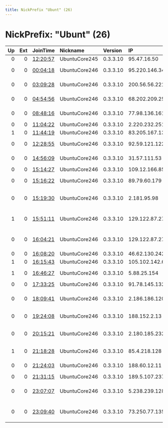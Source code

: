 ```yaml
---
title: NickPrefix "Ubunt" (26)
---
```


# NickPrefix: "Ubunt" (26)

|   Up |   Ext | JoinTime                                                                                            | Nickname      | Version   | IP             | AS                                       | CC   |   ORp |   Dirp | OS    | Contact   |   eFamMembers |
|-----:|------:|:----------------------------------------------------------------------------------------------------|:--------------|:----------|:---------------|:-----------------------------------------|:-----|------:|-------:|:------|:----------|--------------:|
|    0 |     0 | [12:20:57](https://metrics.torproject.org/rs.html#details/388B9993366B48C915F85159E189037258A82E19) | UbuntuCore245 | 0.3.3.10  | 95.47.16.50    | Metroset                                 | ru   | 39595 |      0 | Linux | None      |             1 |
|    0 |     0 | [00:04:18](https://metrics.torproject.org/rs.html#details/D279A1515280FC45EADA9039A670CAFDD8531826) | UbuntuCore246 | 0.3.3.10  | 95.220.146.34  | Net By Net Holding LLC                   | ru   | 32991 |      0 | Linux | None      |             1 |
|    0 |     0 | [03:09:28](https://metrics.torproject.org/rs.html#details/6923F286D12FD68D1700E2423230937D264F63DB) | UbuntuCore246 | 0.3.3.10  | 200.56.56.221  | Axtel, S.A.B. de C.V.                    | mx   | 36395 |      0 | Linux | None      |             1 |
|    0 |     0 | [04:54:56](https://metrics.torproject.org/rs.html#details/E245372DDACF4D76322E4FE633590810E683205F) | UbuntuCore246 | 0.3.3.10  | 68.202.209.255 | BRIGHT HOUSE NETWORKS, LLC               | us   | 38925 |      0 | Linux | None      |             1 |
|    0 |     0 | [08:48:16](https://metrics.torproject.org/rs.html#details/5E927223CAB37D5EF7E97CEBDBAEC066F9ACB5DC) | UbuntuCore246 | 0.3.3.10  | 77.98.136.161  | Virgin Media Limited                     | gb   | 42909 |      0 | Linux | None      |             1 |
|    0 |     0 | [11:04:22](https://metrics.torproject.org/rs.html#details/07A737F7A8B73186FA2006318219644585A3646E) | UbuntuCore246 | 0.3.3.10  | 2.220.232.251  | Sky UK Limited                           | gb   | 37899 |      0 | Linux | None      |             1 |
|    1 |     0 | [11:44:19](https://metrics.torproject.org/rs.html#details/69436EB4E000BBC7667258C3E06E11B6C5F9208D) | UbuntuCore246 | 0.3.3.10  | 83.205.167.133 | Orange                                   | fr   | 40117 |      0 | Linux | None      |             1 |
|    0 |     0 | [12:28:55](https://metrics.torproject.org/rs.html#details/2D6655F5262DC21948074A96FEBA9649A2A7F119) | UbuntuCore246 | 0.3.3.10  | 92.59.121.122  | Orange Espagne SA                        | es   | 32824 |      0 | Linux | None      |             1 |
|    0 |     0 | [14:56:09](https://metrics.torproject.org/rs.html#details/03DD71CCCC3190600B0417411EEF6E42DDD10F8E) | UbuntuCore246 | 0.3.3.10  | 31.57.111.53   | Aria Shatel Company Ltd                  | ir   | 38739 |      0 | Linux | None      |             1 |
|    0 |     0 | [15:14:27](https://metrics.torproject.org/rs.html#details/DDD0830BF395F721E0C06AA27BEBC7D90FCED1F8) | UbuntuCore246 | 0.3.3.10  | 109.12.166.85  | SFR SA                                   | fr   | 36463 |      0 | Linux | None      |             1 |
|    0 |     0 | [15:16:22](https://metrics.torproject.org/rs.html#details/028B9ED150718C72EC264E2C152741AF97B98C87) | UbuntuCore246 | 0.3.3.10  | 89.79.60.179   | Liberty Global Operations B.V.           | pl   | 35907 |      0 | Linux | None      |             1 |
|    0 |     0 | [15:19:30](https://metrics.torproject.org/rs.html#details/A69236448D105BB7758E2B460105535B22D0FAAE) | UbuntuCore246 | 0.3.3.10  | 2.181.95.98    | Information Technology Company ITC       | ir   | 34101 |      0 | Linux | None      |             1 |
|    1 |     0 | [15:51:11](https://metrics.torproject.org/rs.html#details/230963897968756719ADC1A85B588A8DAAE5B556) | UbuntuCore246 | 0.3.3.10  | 129.122.87.27  | Societe Reunionnaise Du Radiotelephone S | re   | 41671 |      0 | Linux | None      |             1 |
|    0 |     0 | [16:04:21](https://metrics.torproject.org/rs.html#details/EFA39EFA36C7DC176BA56F739FCF7AED4B8281D5) | UbuntuCore246 | 0.3.3.10  | 129.122.87.27  | Societe Reunionnaise Du Radiotelephone S | re   | 43823 |      0 | Linux | None      |             1 |
|    0 |     0 | [16:08:20](https://metrics.torproject.org/rs.html#details/4ED050386115A547E2BB2D4CD7971F948CE432A8) | UbuntuCore246 | 0.3.3.10  | 46.62.130.242  | Pars Online PJS                          | ir   | 46339 |      0 | Linux | None      |             1 |
|    1 |     0 | [16:15:43](https://metrics.torproject.org/rs.html#details/FAEB7E12A47BFFFC163E0F9BB765FCD6809FD4BA) | UbuntuCore246 | 0.3.3.10  | 105.102.142.60 | Telecom Algeria                          | dz   | 43553 |      0 | Linux | None      |             1 |
|    1 |     0 | [16:46:27](https://metrics.torproject.org/rs.html#details/57596BB9A5B8A339070C3F5500E4C538B752CC7F) | UbuntuCore246 | 0.3.3.10  | 5.88.25.154    | Vodafone Italia S.p.A.                   | it   | 43241 |      0 | Linux | None      |             1 |
|    0 |     0 | [17:33:25](https://metrics.torproject.org/rs.html#details/FAB0DA4DE38B8FE51ADFAB291279C07B1A3496E9) | UbuntuCore246 | 0.3.3.10  | 91.78.145.132  | MTS PJSC                                 | ru   | 33137 |      0 | Linux | None      |             1 |
|    0 |     0 | [18:09:41](https://metrics.torproject.org/rs.html#details/D3FEE2AEF1ED1ACBE78C6915A82F0F2741E62F1F) | UbuntuCore246 | 0.3.3.10  | 2.186.186.120  | Iran Telecommunication Company PJS       | ir   | 33937 |      0 | Linux | None      |             1 |
|    0 |     0 | [19:24:08](https://metrics.torproject.org/rs.html#details/B5C2E874E75478FD36F1D7F0A7F676BFF3A49E79) | UbuntuCore246 | 0.3.3.10  | 188.152.2.13   | Vodafone Italia S.p.A.                   | it   | 35547 |      0 | Linux | None      |             1 |
|    0 |     0 | [20:15:21](https://metrics.torproject.org/rs.html#details/97C5D6848F2DB3E72F741728C48F3B65ACA07139) | UbuntuCore246 | 0.3.3.10  | 2.180.185.232  | Iran Telecommunication Company PJS       | ir   | 45817 |      0 | Linux | None      |             1 |
|    1 |     0 | [21:18:28](https://metrics.torproject.org/rs.html#details/ECDB7A5B0B0F1D1AD740A38B53CF8103DE7AFD08) | UbuntuCore246 | 0.3.3.10  | 85.4.218.128   | Swisscom Switzerland Ltd                 | ch   | 42207 |      0 | Linux | None      |             1 |
|    0 |     0 | [21:24:03](https://metrics.torproject.org/rs.html#details/09BF3695ECC511165A98BD67B88D2142DF7DB29E) | UbuntuCore246 | 0.3.3.10  | 188.60.12.11   | Swisscom Switzerland Ltd                 | ch   | 33799 |      0 | Linux | None      |             1 |
|    0 |     0 | [21:31:15](https://metrics.torproject.org/rs.html#details/6D2C2498E51F9BA12D57D6EA7B539358B7914FD8) | UbuntuCore246 | 0.3.3.10  | 189.5.107.237  | CLARO S.A.                               | br   | 37365 |      0 | Linux | None      |             1 |
|    0 |     0 | [23:07:07](https://metrics.torproject.org/rs.html#details/AF924A8A2DA57CC93F38F13CD7D1A3B420A48506) | UbuntuCore246 | 0.3.3.10  | 5.238.239.128  | Information Technology Company ITC       | ir   | 46411 |      0 | Linux | None      |             1 |
|    0 |     0 | [23:09:40](https://metrics.torproject.org/rs.html#details/5B5670454C06810AC208711DC349BF26120BF10E) | UbuntuCore246 | 0.3.3.10  | 73.250.77.135  | Comcast Cable Communications, LLC        | us   | 32841 |      0 | Linux | None      |             1 |
